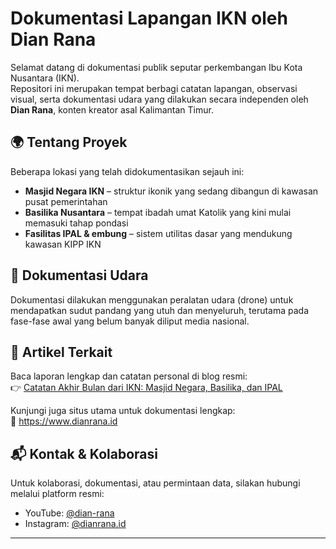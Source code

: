 # Dokumentasi Lapangan IKN oleh Dian Rana

Selamat datang di dokumentasi publik seputar perkembangan Ibu Kota Nusantara (IKN).  
Repositori ini merupakan tempat berbagi catatan lapangan, observasi visual, serta dokumentasi udara yang dilakukan secara independen oleh **Dian Rana**, konten kreator asal Kalimantan Timur.

## 🌍 Tentang Proyek
Beberapa lokasi yang telah didokumentasikan sejauh ini:
- **Masjid Negara IKN** – struktur ikonik yang sedang dibangun di kawasan pusat pemerintahan
- **Basilika Nusantara** – tempat ibadah umat Katolik yang kini mulai memasuki tahap pondasi
- **Fasilitas IPAL & embung** – sistem utilitas dasar yang mendukung kawasan KIPP IKN

## 📸 Dokumentasi Udara
Dokumentasi dilakukan menggunakan peralatan udara (drone) untuk mendapatkan sudut pandang yang utuh dan menyeluruh, terutama pada fase-fase awal yang belum banyak diliput media nasional.

## 📖 Artikel Terkait
Baca laporan lengkap dan catatan personal di blog resmi:  
👉 [Catatan Akhir Bulan dari IKN: Masjid Negara, Basilika, dan IPAL](https://www.dianrana.id/2025/06/catatan-akhir-bulan-dari-ikn-masjid.html)

Kunjungi juga situs utama untuk dokumentasi lengkap:  
🔗 https://www.dianrana.id

## 📬 Kontak & Kolaborasi
Untuk kolaborasi, dokumentasi, atau permintaan data, silakan hubungi melalui platform resmi:  
- YouTube: [@dian-rana](https://youtube.com/@dian-rana)  
- Instagram: [@dianrana.id](https://instagram.com/dianrana.id)

---

